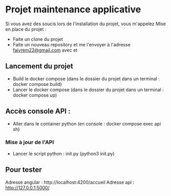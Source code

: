 # Projet maintenance applicative

Si vous avez des soucis lors de l'installation du projet, vous m'appelez
Mise en place du projet :
- Faite un clone du projet
- Faite un nouveau repository et me l'envoyer à l'adresse faivrem22@gmail.com avec <NOM> et <PRENOM>

## Lancement du projet 
- Build le docker compose (dans le dossier du projet dans un terminal : docker compose build)
- Lancer le docker compose (dans le dossier du projet dans un terminal : docker compose up)

## Accès console API :
- Aller dans le container python (en console : docker compose exec api sh)

### Mise à jour de l'API
- Lancer le script python : init.py (python3 init.py)

## Pour tester  
Adresse angular :
http://localhost:4200/accueil
Adresse api :
http://127.0.0.1:5000/
